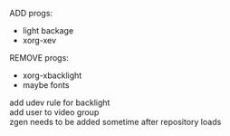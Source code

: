 ADD progs:
- light backage 
- xorg-xev

REMOVE progs:  
- xorg-xbacklight
- maybe fonts

add udev rule for backlight  
add user to video group  
zgen needs to be added sometime after repository loads
